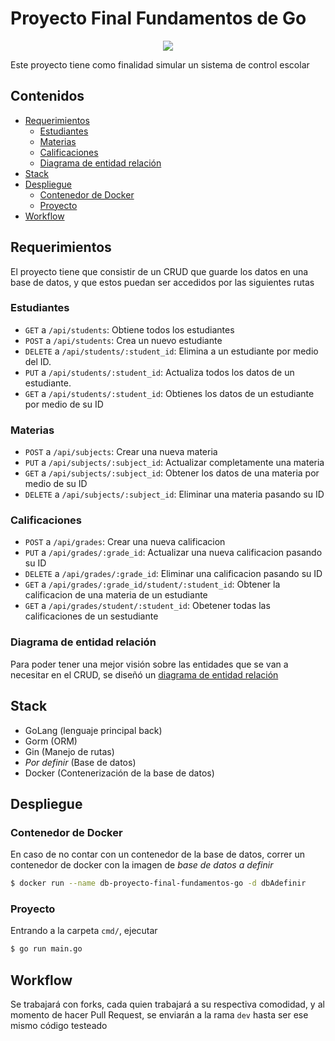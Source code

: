# Proyecto Final Fundamentos de Go

<p align="center">
<img src="https://github.com/egonelbre/gophers/blob/master/.thumb/animation/gopher-dance-long-3x.gif">
</p>

Este proyecto tiene como finalidad simular un sistema de control escolar

## Contenidos

- [Requerimientos](#requerimientos)
    - [Estudiantes](#estudiantes)
    - [Materias](#materias)
    - [Calificaciones](#calificaciones)
    - [Diagrama de entidad relación](#diagrama-de-entidad-relación)
- [Stack](#stack)
- [Despliegue](#despliegue)
    - [Contenedor de Docker](#contenedor-de-docker)
    - [Proyecto](#proyecto)
- [Workflow](#workflow)

## Requerimientos

El proyecto tiene que consistir de un CRUD que guarde los datos en una base de datos, y que estos puedan ser accedidos por las siguientes rutas

### Estudiantes

- `GET` a `/api/students`: Obtiene todos los estudiantes
- `POST` a `/api/students`: Crea un nuevo estudiante
- `DELETE` a `/api/students/:student_id`: Elimina a un estudiante por medio del ID.
- `PUT` a `/api/students/:student_id`: Actualiza todos los datos de un estudiante.
- `GET` a `/api/students/:student_id`: Obtienes los datos de un estudiante por medio de su ID

### Materias

- `POST` a `/api/subjects`: Crear una nueva materia
- `PUT` a `/api/subjects/:subject_id`: Actualizar completamente una materia
- `GET` a `/api/subjects/:subject_id`: Obtener los datos de una materia por medio de su ID
- `DELETE` a `/api/subjects/:subject_id`: Eliminar una materia pasando su ID

### Calificaciones

- `POST` a `/api/grades`: Crear una nueva calificacion
- `PUT` a `/api/grades/:grade_id`: Actualizar una nueva calificacion pasando su ID
- `DELETE` a `/api/grades/:grade_id`: Eliminar una calificacion pasando su ID
- `GET` a `/api/grades/:grade_id/student/:student_id`: Obtener la calificacion de una materia de un estudiante
- `GET` a `/api/grades/student/:student_id`: Obetener todas las calificaciones de un sestudiante

### Diagrama de entidad relación

Para poder tener una mejor visión sobre las entidades que se van a necesitar en el CRUD, se diseñó un [diagrama de entidad relación](https://dbdiagram.io/d/erd-proyecto-final-fundamentos-go-670aadf997a66db9a3c21c56)

## Stack

- GoLang (lenguaje principal back)
- Gorm (ORM)
- Gin (Manejo de rutas)
- *Por definir* (Base de datos)
- Docker (Contenerización de la base de datos)

## Despliegue

### Contenedor de Docker

En caso de no contar con un contenedor de la base de datos, correr un contenedor de docker con la imagen de *base de datos a definir*

```bash
$ docker run --name db-proyecto-final-fundamentos-go -d dbAdefinir
```

### Proyecto

Entrando a la carpeta `cmd/`, ejecutar

```bash
$ go run main.go
```

## Workflow

Se trabajará con forks, cada quien trabajará a su respectiva comodidad, y al momento de hacer Pull Request, se enviarán a la rama `dev` hasta ser ese mismo código testeado
